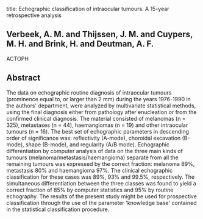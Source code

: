 title: Echographic classification of intraocular tumours. A 15-year retrospective analysis

## Verbeek, A. M. and Thijssen, J. M. and Cuypers, M. H. and Brink, H. and Deutman, A. F.
ACTOPH


## Abstract
The data on echographic routine diagnosis of intraocular tumours (prominence equal to, or larger than 2 mm) during the years 1976-1990 in the authors' department, were analyzed by multivariate statistical methods, using the final diagnosis either from pathology after enucleation or from the confirmed clinical diagnosis. The material consisted of melanomas (n = 325), metastases (n = 44), haemangiomas (n = 19) and other intraocular tumours (n = 16). The best set of echographic parameters in descending order of significance was: reflectivity (A-mode), choroidal excavation (B-mode), shape (B-mode), and regularity (A/B mode). Echographic differentiation by computer analysis of data on the three main kinds of tumours (melanoma/metastasis/haemangioma) separate from all the remaining tumours was expressed by the correct fraction: melanoma 89%, metastasis 80% and haemangioma 97%. The clinical echographic classification for these cases was 89%, 93% and 99.5%, respectively. The simultaneous differentiation between the three classes was found to yield a correct fraction of 85% by computer statistics and 95% by routine echography. The results of the present study might be used for prospective classification through the use of the parameter 'knowledge base' contained in the statistical classification procedure.

